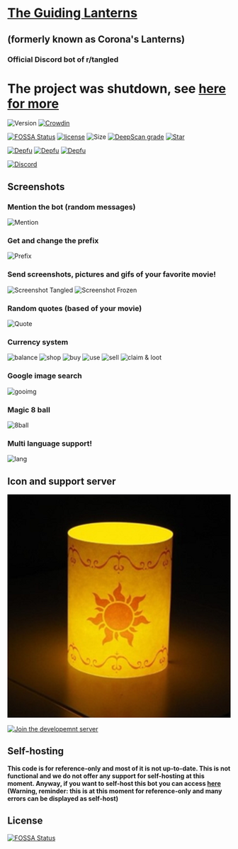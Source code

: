 # [The Guiding Lanterns](https://Guiding-Lanterns.github.io/)
## (formerly known as Corona's Lanterns)
### Official Discord bot of r/tangled
# **__The project was shutdown, see [here for more](https://github.com/Guiding-Lanterns/Guiding-Lanterns/issues/185)__**


![Version](https://img.shields.io/github/package-json/v/Guiding-Lanterns/Guiding-Lanterns) [![Crowdin](https://badges.crowdin.net/guiding-lanterns/localized.svg)](https://crowdin.com/project/guiding-lanterns)

[![FOSSA Status](https://app.fossa.io/api/projects/git%2Bgithub.com%2FGuiding-Lanterns%2FGuiding-Lanterns.svg?type=shield)](https://app.fossa.io/projects/git%2Bgithub.com%2FGuiding-Lanterns%2FGuiding-Lanterns?ref=badge_shield) [![license](https://img.shields.io/github/license/Guiding-Lanterns/Guiding-Lanterns)](https://github.com/Guiding-Lanterns/Guiding-Lanterns/blob/master/LICENSE)   ![Size](https://img.shields.io/github/repo-size/Guiding-Lanterns/Guiding-Lanterns)   [![DeepScan grade](https://deepscan.io/api/teams/6175/projects/8028/branches/90760/badge/grade.svg)](https://deepscan.io/dashboard#view=project&tid=6175&pid=8028&bid=90760)   [![Star](https://img.shields.io/github/stars/Guiding-Lanterns/Guiding-lanterns)](https://github.com/Guiding-Lanterns/Guiding-Lanterns/stargazers)

[![Depfu](https://badges.depfu.com/badges/fdfd3e1e7b95b82a0220ed6d95373ca8/status.svg)](https://depfu.com) [![Depfu](https://badges.depfu.com/badges/fdfd3e1e7b95b82a0220ed6d95373ca8/overview.svg)](https://depfu.com/github/Guiding-Lanterns/Guiding-Lanterns?project_id=9861) [![Depfu](https://badges.depfu.com/badges/fdfd3e1e7b95b82a0220ed6d95373ca8/count.svg)](https://depfu.com/github/Guiding-Lanterns/Guiding-Lanterns?project_id=9861)

[![Discord](https://img.shields.io/discord/570024448371982373)](https://discord.gg/5QCQpr9)

## Screenshots
### Mention the bot (random messages)
![Mention](https://media.discordapp.net/attachments/662045195617042465/663725517593116692/unknown.png)
### Get and change the prefix
![Prefix](https://media.discordapp.net/attachments/662045195617042465/663726093802668053/unknown.png)
### Send screenshots, pictures and gifs of your favorite movie!
![Screenshot Tangled](https://media.discordapp.net/attachments/662045195617042465/663726610981322752/unknown.png)
![Screenshot Frozen](https://media.discordapp.net/attachments/662045195617042465/663726664055783454/unknown.png)
### Random quotes (based of your movie)
![Quote](https://media.discordapp.net/attachments/662045195617042465/663727717359026180/unknown.png)
### Currency system
![balance](https://media.discordapp.net/attachments/662045195617042465/663728038646644736/unknown.png)
![shop](https://media.discordapp.net/attachments/662045195617042465/663728223523438593/unknown.png)
![buy](https://cdn.discordapp.com/attachments/662045195617042465/663728502536929310/unknown.png)
![use](https://cdn.discordapp.com/attachments/662045195617042465/663728750491467806/unknown.png)
![sell](https://media.discordapp.net/attachments/662045195617042465/663728908272664586/unknown.png)
![claim & loot](https://cdn.discordapp.com/attachments/662045195617042465/663729253514215424/unknown.png)
### Google image search
![gooimg](https://media.discordapp.net/attachments/662045195617042465/663729961051357194/unknown.png)
### Magic 8 ball
![8ball](https://media.discordapp.net/attachments/662045195617042465/663731247079620628/unknown.png)
### Multi language support!
![lang](https://media.discordapp.net/attachments/662045195617042465/663730402157920256/unknown.png)

## Icon and support server

[![icon](icon1.png)](https://Guiding-Lanterns.github.io/)

[![Join the developemnt server](https://discordapp.com/api/guilds/570024448371982373/embed.png?style=banner1)](https://discord.gg/5QCQpr9)
  
## Self-hosting
**This code is for reference-only and most of it is not up-to-date. This is not functional and we do not offer any support for self-hosting at this moment. Anyway, if you want to self-host this bot you can access [here](https://github.com/Guiding-Lanterns/Guiding-Lanterns/wiki/Selfhosting) (Warning, reminder: this is at this moment for reference-only and many errors can be displayed as self-host)**


## License
[![FOSSA Status](https://app.fossa.io/api/projects/git%2Bgithub.com%2FGuiding-Lanterns%2FGuiding-Lanterns.svg?type=large)](https://app.fossa.io/projects/git%2Bgithub.com%2FGuiding-Lanterns%2FGuiding-Lanterns?ref=badge_large)

